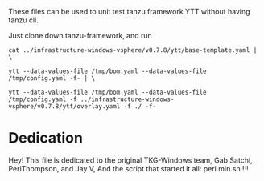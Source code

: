 These files can be used to unit test tanzu framework YTT without having tanzu cli.

Just clone down tanzu-framework, and run 

```
cat ../infrastructure-windows-vsphere/v0.7.8/ytt/base-template.yaml | \

ytt --data-values-file /tmp/bom.yaml --data-values-file /tmp/config.yaml -f- | \

ytt --data-values-file /tmp/bom.yaml --data-values-file /tmp/config.yaml -f ../infrastructure-windows-vsphere/v0.7.8/ytt/overlay.yaml -f ./ -f-

```

# Dedication
 Hey! 
This file is dedicated to the original TKG-Windows team, Gab Satchi, PeriThompson, and Jay V, 
And the script that started it all: peri.min.sh !!!
